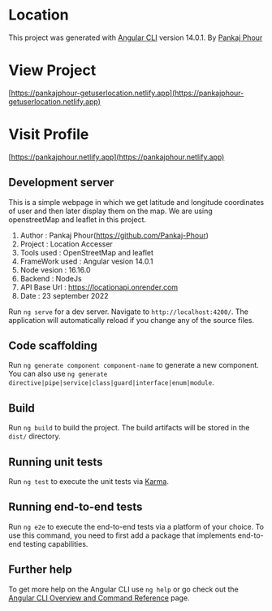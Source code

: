 # Location

This project was generated with [Angular CLI](https://github.com/angular/angular-cli) version 14.0.1. By [Pankaj Phour](https://github.com/Pankaj-Phour)
# View Project 
[https://pankajphour-getuserlocation.netlify.app](https://pankajphour-getuserlocation.netlify.app)
# Visit Profile 
[https://pankajphour.netlify.app](https://pankajphour.netlify.app)
## Development server

This is a simple webpage in which we get latitude and longitude coordinates of user and then later display them on the map. We are using openstreetMap and leaflet in this project.

1. Author : Pankaj Phour(https://github.com/Pankaj-Phour)
2. Project : Location Accesser
3. Tools used : OpenStreetMap and leaflet
4. FrameWork used : Angular vesion 14.0.1
5. Node vesion : 16.16.0
6. Backend : NodeJs
7. API Base Url : https://locationapi.onrender.com
7. Date : 23 september 2022

Run `ng serve` for a dev server. Navigate to `http://localhost:4200/`. The application will automatically reload if you change any of the source files.

## Code scaffolding

Run `ng generate component component-name` to generate a new component. You can also use `ng generate directive|pipe|service|class|guard|interface|enum|module`.

## Build

Run `ng build` to build the project. The build artifacts will be stored in the `dist/` directory.

## Running unit tests

Run `ng test` to execute the unit tests via [Karma](https://karma-runner.github.io).

## Running end-to-end tests

Run `ng e2e` to execute the end-to-end tests via a platform of your choice. To use this command, you need to first add a package that implements end-to-end testing capabilities.

## Further help

To get more help on the Angular CLI use `ng help` or go check out the [Angular CLI Overview and Command Reference](https://angular.io/cli) page.
